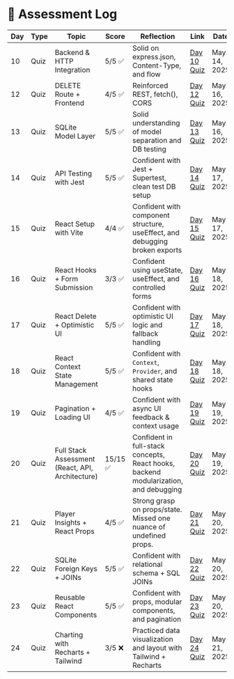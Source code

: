 # 🧠 Assessment Log

| Day | Type | Topic                                            | Score    | Reflection                                                                           | Link                                 | Date         |
| --- | ---- | ------------------------------------------------ | -------- | ------------------------------------------------------------------------------------ | ------------------------------------ | ------------ |
| 10  | Quiz | Backend & HTTP Integration                       | 5/5 ✅   | Solid on express.json, Content-Type, and flow                                        | [Day 10 Quiz](quizzes/day10-quiz.md) | May 14, 2025 |
| 12  | Quiz | DELETE Route + Frontend                          | 4/5 ✅   | Reinforced REST, fetch(), CORS                                                       | [Day 12 Quiz](quizzes/day12-quiz.md) | May 16, 2025 |
| 13  | Quiz | SQLite Model Layer                               | 5/5 ✅   | Solid understanding of model separation and DB testing                               | [Day 13 Quiz](quizzes/day13-quiz.md) | May 16, 2025 |
| 14  | Quiz | API Testing with Jest                            | 5/5 ✅   | Confident with Jest + Supertest, clean test DB setup                                 | [Day 14 Quiz](quizzes/day14-quiz.md) | May 17, 2025 |
| 15  | Quiz | React Setup with Vite                            | 4/4 ✅   | Confident with component structure, useEffect, and debugging broken exports          | [Day 15 Quiz](quizzes/day15-quiz.md) | May 17, 2025 |
| 16  | Quiz | React Hooks + Form Submission                    | 3/3 ✅   | Confident using useState, useEffect, and controlled forms                            | [Day 16 Quiz](quizzes/day16-quiz.md) | May 18, 2025 |
| 17  | Quiz | React Delete + Optimistic UI                     | 5/5 ✅   | Confident with optimistic UI logic and fallback handling                             | [Day 17 Quiz](quizzes/day17-quiz.md) | May 18, 2025 |
| 18  | Quiz | React Context State Management                   | 5/5 ✅   | Confident with `Context`, `Provider`, and shared state hooks                         | [Day 18 Quiz](quizzes/day18-quiz.md) | May 18, 2025 |
| 19  | Quiz | Pagination + Loading UI                          | 4/5 ✅   | Confident with async UI feedback & context usage                                     | [Day 19 Quiz](quizzes/day19-quiz.md) | May 19, 2025 |
| 20  | Quiz | Full Stack Assessment (React, API, Architecture) | 15/15 ✅ | Confident in full-stack concepts, React hooks, backend modularization, and debugging | [Day 20 Quiz](quizzes/day20-quiz.md) | May 19, 2025 |
| 21  | Quiz | Player Insights + React Props                    | 4/5 ✅   | Strong grasp on props/state. Missed one nuance of undefined props.                   | [Day 21 Quiz](quizzes/day21-quiz.md) | May 20, 2025 |
| 22  | Quiz | SQLite Foreign Keys + JOINs                      | 5/5 ✅   | Confident with relational schema + SQL JOINs                                         | [Day 22 Quiz](quizzes/day22-quiz.md) | May 20, 2025 |
| 23  | Quiz | Reusable React Components                        | 5/5 ✅   | Confident with props, modular components, and pagination                             | [Day 23 Quiz](quizzes/day23-quiz.md) | May 20, 2025 |
| 24  | Quiz | Charting with Recharts + Tailwind                | 3/5 ❌   | Practiced data visualization and layout with Tailwind + Recharts                     | [Day 24 Quiz](quizzes/day24-quiz.md) | May 21, 2025 |
